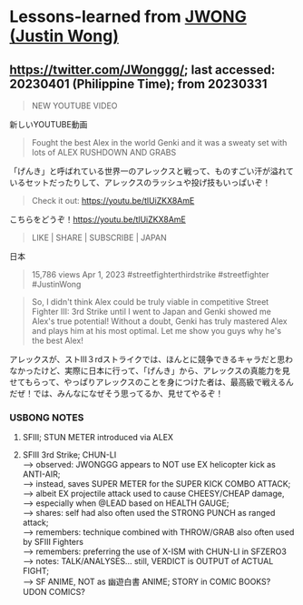 # Lessons-learned from [JWONG (Justin Wong)](https://twitter.com/JWonggg?ref_src=twsrc%5Egoogle%7Ctwcamp%5Eserp%7Ctwgr%5Eauthor)

## https://twitter.com/JWonggg/; last accessed: 20230401 (Philippine Time); from 20230331

> NEW YOUTUBE VIDEO

新しいYOUTUBE動画

> Fought the best Alex in the world Genki and it was a sweaty set with lots of ALEX RUSHDOWN AND GRABS

「げんき」と呼ばれている世界一のアレックスと戦って、ものすごい汗が溢れているセットだったりして、アレックスのラッシュや投げ技もいっぱいぞ！

> Check it out: https://youtu.be/tlUiZKX8AmE

こちらをどうぞ！https://youtu.be/tlUiZKX8AmE

> LIKE | SHARE | SUBSCRIBE | JAPAN

日本

> 15,786 views  Apr 1, 2023  #streetfighterthirdstrike #streetfighter #JustinWong

> So, I didn't think Alex could be truly viable in competitive Street Fighter III: 3rd Strike until I went to Japan and Genki showed me Alex's true potential! Without a doubt, Genki has truly mastered Alex and plays him at his most optimal. Let me show you guys why he's the best Alex!

アレックスが、ストIII３rdストライクでは、ほんとに競争できるキャラだと思わなかったけど、実際に日本に行って、「げんき」から、アレックスの真能力を見せてもらって、やっぱりアレックスのことを身につけた者は、最高級で戦えるんだぜ！では、みんなになぜそう思ってるか、見せてやるぞ！

### USBONG NOTES

1) SFIII; STUN METER introduced via ALEX

2) SFIII 3rd Strike; CHUN-LI<br/>
--> observed: JWONGGG appears to NOT use EX helicopter kick as ANTI-AIR; <br/>
--> instead, saves SUPER METER for the SUPER KICK COMBO ATTACK; <br/>
--> albeit EX projectile attack used to cause CHEESY/CHEAP damage, <br/>
--> especially when @LEAD based on HEALTH GAUGE;<br/>
--> shares: self had also often used the STRONG PUNCH as ranged attack; <br/>
--> remembers: technique combined with THROW/GRAB also often used by SFIII Fighters<br/>
--> remembers: preferring the use of X-ISM with CHUN-LI in SFZERO3<br/>
--> notes: TALK/ANALYSES... still, VERDICT is OUTPUT of ACTUAL FIGHT;<br/>
--> SF ANIME, NOT as 幽遊白書 ANIME; STORY in COMIC BOOKS? UDON COMICS?

